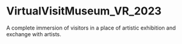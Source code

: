 # VirtualVisitMuseum_VR_2023
A complete immersion of visitors in a place of artistic exhibition and exchange with artists.
